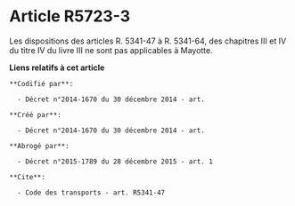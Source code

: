 # Article R5723-3

Les dispositions des articles R. 5341-47 à R. 5341-64, des chapitres III et IV du titre IV du livre III ne sont pas
applicables à Mayotte.

**Liens relatifs à cet article**

	**Codifié par**:

	  - Décret n°2014-1670 du 30 décembre 2014 - art.

	**Créé par**:

	  - Décret n°2014-1670 du 30 décembre 2014 - art.

	**Abrogé par**:

	  - Décret n°2015-1789 du 28 décembre 2015 - art. 1

	**Cite**:

	  - Code des transports - art. R5341-47
